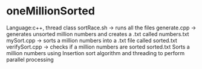 # oneMillionSorted
Language:c++, thread class
sortRace.sh -> runs all the files
generate.cpp -> generates unsorted million numbers and creates a .txt called numbers.txt
mySort.cpp -> sorts a million numbers into a .txt file called sorted.txt
verifySort.cpp -> checks if a million numbers are sorted sorted.txt
Sorts a million numbers using Insertion sort algorithm and threading to perform parallel processing 
